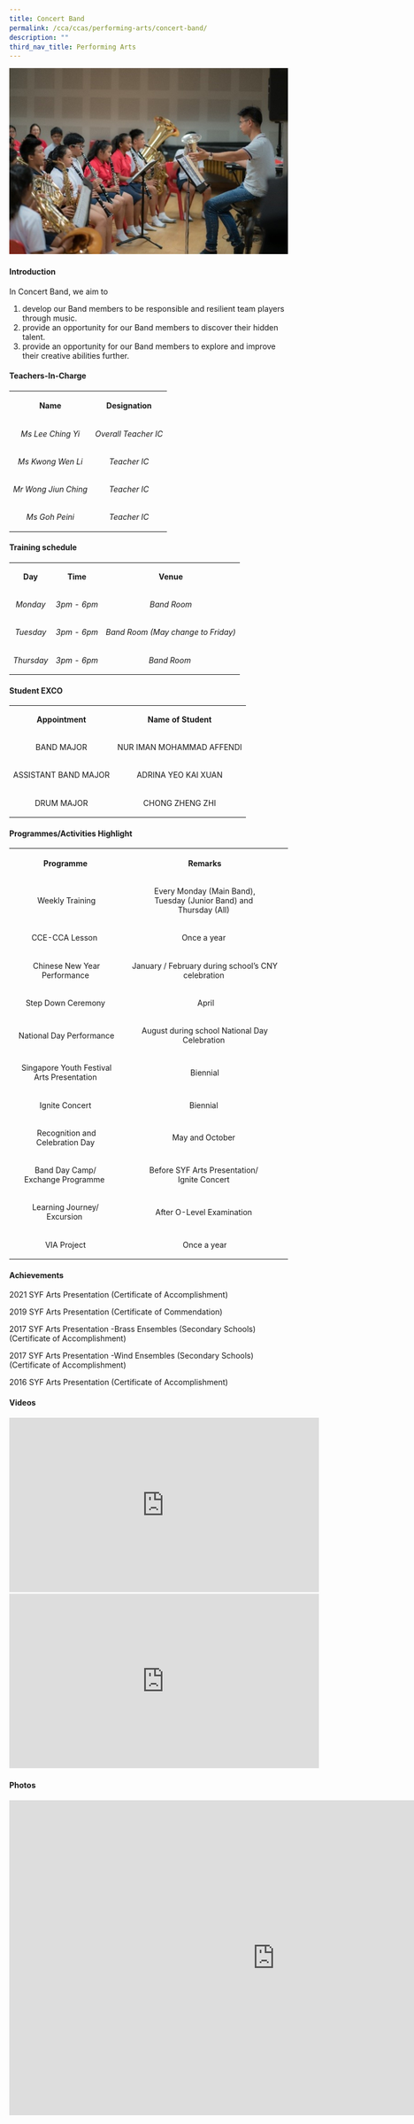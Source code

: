 ```yaml
---
title: Concert Band
permalink: /cca/ccas/performing-arts/concert-band/
description: ""
third_nav_title: Performing Arts
---
```

<img src="/images/band.jpg">
<h4><strong>Introduction</strong></h4>
<p>In Concert Band, we aim to&nbsp;</p>
<ol>
<li aria-level="1">develop our Band members to be responsible and resilient team players through music.&nbsp;</li>
<li aria-level="1">provide an opportunity for our Band members to discover their hidden talent.</li>
<li aria-level="1">provide an opportunity for our Band members to explore and improve their creative abilities further.</li>
</ol>
<h4><strong>Teachers-In-Charge</strong></h4>
<table>
<tbody>
<tr>
<th style="text-align: center;">
<p>Name</p>
</th>
<th style="text-align: center;">
<p>Designation</p>
</th>
</tr>
<tr>
<td style="text-align: center;">
<p><em>Ms Lee Ching Yi</em></p>
</td>
<td style="text-align: center;">
<p><em>Overall Teacher IC</em></p>
</td>
</tr>
<tr>
<td style="text-align: center;">
<p><em>Ms Kwong Wen Li</em></p>
</td>
<td style="text-align: center;">
<p><em>Teacher IC</em></p>
</td>
</tr>
<tr>
<td style="text-align: center;">
<p><em>Mr Wong Jiun Ching</em></p>
</td>
<td style="text-align: center;">
<p><em>Teacher IC</em></p>
</td>
</tr>
<tr>
<td style="text-align: center;">
<p><em>Ms Goh Peini</em></p>
</td>
<td style="text-align: center;">
<p><em>Teacher IC</em></p>
</td>
</tr>
</tbody>
</table>
<h4><strong>Training schedule</strong></h4>
<table>
<tbody>
<tr>
<td style="text-align: center;">
<p><strong>Day</strong></p>
</td>
<td style="text-align: center;">
<p><strong>Time</strong></p>
</td>
<td style="text-align: center;">
<p><strong>Venue</strong></p>
</td>
</tr>
<tr>
<td style="text-align: center;">
<p><em>Monday</em></p>
</td>
<td style="text-align: center;">
<p><em>3pm - 6pm</em></p>
</td>
<td style="text-align: center;">
<p><em>Band Room</em></p>
</td>
</tr>
<tr>
<td style="text-align: center;">
<p><em>Tuesday</em></p>
</td>
<td style="text-align: center;">
<p><em>3pm - 6pm</em></p>
</td>
<td style="text-align: center;">
<p><em>Band Room (May change to Friday)</em></p>
</td>
</tr>
<tr>
<td style="text-align: center;">
<p><em>Thursday</em></p>
</td>
<td style="text-align: center;">
<p><em>3pm - 6pm</em></p>
</td>
<td style="text-align: center;">
<p><em>Band Room&nbsp;</em></p>
</td>
</tr>
</tbody>
</table>
<h4><strong>Student EXCO</strong></h4>
<table>
<tbody>
<tr>
<td style="text-align: center;">
<p><strong>Appointment</strong></p>
</td>
<td style="text-align: center;">
<p><strong>Name of Student</strong></p>
</td>
</tr>
<tr>
<td style="text-align: center;">
<p>BAND MAJOR</p>
</td>
<td style="text-align: center;">
<p>NUR IMAN MOHAMMAD AFFENDI</p>
</td>
</tr>
<tr>
<td style="text-align: center;">
<p>ASSISTANT BAND MAJOR</p>
</td>
<td style="text-align: center;">
<p>ADRINA YEO KAI XUAN</p>
</td>
</tr>
<tr>
<td style="text-align: center;">
<p>DRUM MAJOR</p>
</td>
<td style="text-align: center;">
<p>CHONG ZHENG ZHI</p>
</td>
</tr>
</tbody>
</table>
<h4><strong>Programmes/Activities Highlight</strong></h4>
<table>
<tbody>
<tr>
<th style="text-align: center;">
<p>Programme</p>
</th>
<th style="text-align: center;">
<p>Remarks</p>
</th>
</tr>
<tr>
<td style="text-align: center;">
<p>&nbsp;Weekly Training</p>
</td>
<td style="text-align: center;">
<p>Every Monday (Main Band),<br />Tuesday (Junior Band) and&nbsp;<br />Thursday (All)&nbsp;</p>
</td>
</tr>
<tr>
<td style="text-align: center;">
<p>CCE-CCA Lesson&nbsp;</p>
</td>
<td style="text-align: center;">
<p>Once a year&nbsp;</p>
</td>
</tr>
<tr>
<td style="text-align: center;">
<p>&nbsp;Chinese New Year Performance</p>
</td>
<td style="text-align: center;">
<p>January / February during school&rsquo;s CNY celebration&nbsp;</p>
</td>
</tr>
<tr>
<td style="text-align: center;">
<p>Step Down Ceremony</p>
</td>
<td style="text-align: center;">
<p>&nbsp;April</p>
</td>
</tr>
<tr>
<td style="text-align: center;">
<p>&nbsp;National Day Performance</p>
</td>
<td style="text-align: center;">
<p>August during school National Day Celebration&nbsp;</p>
</td>
</tr>
<tr>
<td style="text-align: center;">
<p>&nbsp;Singapore Youth Festival<br />Arts Presentation</p>
</td>
<td style="text-align: center;">
<p>Biennial</p>
</td>
</tr>
<tr>
<td style="text-align: center;">
<p>Ignite Concert</p>
</td>
<td style="text-align: center;">
<p>Biennial&nbsp;</p>
</td>
</tr>
<tr>
<td style="text-align: center;">
<p>&nbsp;Recognition and Celebration Day</p>
</td>
<td style="text-align: center;">
<p>May and October&nbsp;</p>
</td>
</tr>
<tr>
<td style="text-align: center;">
<p>Band Day Camp/<br />Exchange Programme&nbsp;</p>
</td>
<td style="text-align: center;">
<p>Before SYF Arts Presentation/&nbsp;<br />Ignite Concert&nbsp;</p>
</td>
</tr>
<tr>
<td style="text-align: center;">
<p>Learning Journey/ Excursion&nbsp;</p>
</td>
<td style="text-align: center;">
<p>After O-Level Examination&nbsp;</p>
</td>
</tr>
<tr>
<td style="text-align: center;">
<p>VIA Project</p>
</td>
<td style="text-align: center;">
<p>Once a year</p>
</td>
</tr>
</tbody>
</table>
<h4><strong>Achievements</strong></h4>
<p>2021 SYF Arts Presentation (Certificate of Accomplishment)</p>
<p>2019 SYF Arts Presentation (Certificate of Commendation)&nbsp;</p>
<p>2017 SYF Arts Presentation -Brass Ensembles (Secondary Schools) (Certificate of Accomplishment)</p>
<p>2017 SYF Arts Presentation -Wind Ensembles (Secondary&nbsp;Schools) (Certificate of Accomplishment)</p>
<p>2016 SYF Arts Presentation (Certificate of Accomplishment)</p>
<h4><strong>Videos</strong></h4>
<iframe width="560" height="315" src="https://www.youtube.com/embed/iDFNVab16HU" title="Band CCA E Open House 2021 video 1" frameborder="0" allow="accelerometer; autoplay; clipboard-write; encrypted-media; gyroscope; picture-in-picture; web-share" allowfullscreen></iframe>
<iframe width="560" height="315" src="https://www.youtube.com/embed/wtl06uxaCFw" title="Band CCA E Open House 2021 Video 2" frameborder="0" allow="accelerometer; autoplay; clipboard-write; encrypted-media; gyroscope; picture-in-picture; web-share" allowfullscreen></iframe>
<h4><strong>Photos</strong></h4>
<iframe src="https://docs.google.com/presentation/d/e/2PACX-1vRDem1rMPx0Lslq-680G5VXAt1rjQKWEZi28k6Y-AXBi71AzpWKC-teCT9F9daNNfm_GMF2WVpyrjLl/embed?start=false&loop=false&delayms=10000" frameborder="0" width="960" height="569" allowfullscreen="true" ></iframe>